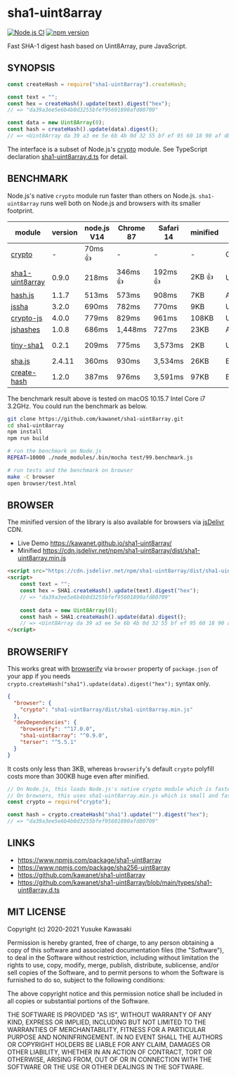 # sha1-uint8array

[![Node.js CI](https://github.com/kawanet/sha1-uint8array/workflows/Node.js%20CI/badge.svg?branch=main)](https://github.com/kawanet/sha1-uint8array/actions/)
[![npm version](https://badge.fury.io/js/sha1-uint8array.svg)](https://www.npmjs.com/package/sha1-uint8array)

Fast SHA-1 digest hash based on Uint8Array, pure JavaScript.

## SYNOPSIS

```js
const createHash = require("sha1-uint8array").createHash;

const text = "";
const hex = createHash().update(text).digest("hex");
// => "da39a3ee5e6b4b0d3255bfef95601890afd80709"

const data = new Uint8Array(0);
const hash = createHash().update(data).digest();
// => <Uint8Array da 39 a3 ee 5e 6b 4b 0d 32 55 bf ef 95 60 18 90 af d8 07 09>
```

The interface is a subset of Node.js's [crypto](https://nodejs.org/api/crypto.html) module.
See TypeScript declaration
[sha1-uint8array.d.ts](https://github.com/kawanet/sha1-uint8array/blob/main/types/sha1-uint8array.d.ts)
for detail.

## BENCHMARK

Node.js's native `crypto` module run faster than others on Node.js.
`sha1-uint8array` runs well both on Node.js and browsers with its smaller footprint.

|module|version|node.js V14|Chrome 87|Safari 14|minified|backend|note|
|---|---|---|---|---|---|---|---|
|[crypto](https://nodejs.org/api/crypto.html)|-|70ms 👍|-|-|-|OpenSSL|👍 on node.js|
|[sha1-uint8array](http://github.com/kawanet/sha1-uint8array)|0.9.0|218ms|346ms 👍|192ms 👍|2KB 👍|Uint8Array|👍 on browsers|
|[hash.js](https://www.npmjs.com/package/hash.js)|1.1.7|513ms|573ms|908ms|7KB|Array|hash.js/lib/hash/sha/1.js|
|[jssha](https://npmjs.com/package/jssha)|3.2.0|690ms|782ms|770ms|9KB|Uint8Array|jssha/dist/sha1.js|
|[crypto-js](https://npmjs.com/package/crypto-js)|4.0.0|779ms|829ms|961ms|108KB|Uint8Array|crypto-js/sha1.js|
|[jshashes](https://npmjs.com/package/jshashes)|1.0.8|686ms|1,448ms|727ms|23KB|Array|jshashes/hashes.js|
|[tiny-sha1](https://npmjs.com/package/tiny-sha1)|0.2.1|209ms|775ms|3,573ms|2KB|Uint8Array|tiny-sha1/dist/tiny-sha1.js|
|[sha.js](https://npmjs.com/package/sha.js)|2.4.11|360ms|930ms|3,534ms|26KB|Buffer|sha.js/sha1.js|
|[create-hash](https://npmjs.com/package/create-hash)|1.2.0|387ms|976ms|3,591ms|97KB|Buffer|create-hash/browser.js|

The benchmark result above is tested on macOS 10.15.7 Intel Core i7 3.2GHz. You could run the benchmark as below.

```sh
git clone https://github.com/kawanet/sha1-uint8array.git
cd sha1-uint8array
npm install
npm run build

# run the benchmark on Node.js
REPEAT=10000 ./node_modules/.bin/mocha test/99.benchmark.js

# run tests and the benchmark on browser
make -C browser
open browser/test.html
```

## BROWSER

The minified version of the library is also available for browsers via
[jsDelivr](https://www.jsdelivr.com/package/npm/sha1-uint8array) CDN.

- Live Demo https://kawanet.github.io/sha1-uint8array/
- Minified https://cdn.jsdelivr.net/npm/sha1-uint8array/dist/sha1-uint8array.min.js

```html
<script src="https://cdn.jsdelivr.net/npm/sha1-uint8array/dist/sha1-uint8array.min.js"></script>
<script>
    const text = "";
    const hex = SHA1.createHash().update(text).digest("hex");
    // => "da39a3ee5e6b4b0d3255bfef95601890afd80709"
    
    const data = new Uint8Array(0);
    const hash = SHA1.createHash().update(data).digest();
    // => <Uint8Array da 39 a3 ee 5e 6b 4b 0d 32 55 bf ef 95 60 18 90 af d8 07 09>
</script>
```

## BROWSERIFY

This works great with
[browserify](https://www.npmjs.com/package/browserify)
via `browser` property of `package.json` of your app if you needs
`crypto.createHash("sha1").update(data).digest("hex");` syntax only.

```json
{
  "browser": {
    "crypto": "sha1-uint8array/dist/sha1-uint8array.min.js"
  },
  "devDependencies": {
    "browserify": "^17.0.0",
    "sha1-uint8array": "^0.9.0",
    "terser": "^5.5.1"
  }
}
```

It costs only less than 3KB, whereas `browserify`'s default `crypto` polyfill
costs more than 300KB huge even after minified.

```js
// On Node.js, this loads Node.js's native crypto module which is faster.
// On browsers, this uses sha1-uint8array.min.js which is small and fast.
const crypto = require("crypto");

const hash = crypto.createHash("sha1").update("").digest("hex");
// => "da39a3ee5e6b4b0d3255bfef95601890afd80709"
```

## LINKS

- https://www.npmjs.com/package/sha1-uint8array
- https://www.npmjs.com/package/sha256-uint8array
- https://github.com/kawanet/sha1-uint8array
- https://github.com/kawanet/sha1-uint8array/blob/main/types/sha1-uint8array.d.ts

## MIT LICENSE

Copyright (c) 2020-2021 Yusuke Kawasaki

Permission is hereby granted, free of charge, to any person obtaining a copy of this software and associated
documentation files (the "Software"), to deal in the Software without restriction, including without limitation the
rights to use, copy, modify, merge, publish, distribute, sublicense, and/or sell copies of the Software, and to permit
persons to whom the Software is furnished to do so, subject to the following conditions:

The above copyright notice and this permission notice shall be included in all copies or substantial portions of the
Software.

THE SOFTWARE IS PROVIDED "AS IS", WITHOUT WARRANTY OF ANY KIND, EXPRESS OR IMPLIED, INCLUDING BUT NOT LIMITED TO THE
WARRANTIES OF MERCHANTABILITY, FITNESS FOR A PARTICULAR PURPOSE AND NONINFRINGEMENT. IN NO EVENT SHALL THE AUTHORS OR
COPYRIGHT HOLDERS BE LIABLE FOR ANY CLAIM, DAMAGES OR OTHER LIABILITY, WHETHER IN AN ACTION OF CONTRACT, TORT OR
OTHERWISE, ARISING FROM, OUT OF OR IN CONNECTION WITH THE SOFTWARE OR THE USE OR OTHER DEALINGS IN THE SOFTWARE.
